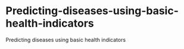 # Predicting-diseases-using-basic-health-indicators
Predicting diseases using basic health indicators
